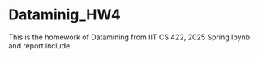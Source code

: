 # Dataminig_HW4
This is the homework of Datamining from IIT CS 422, 2025 Spring.Ipynb and report include.
